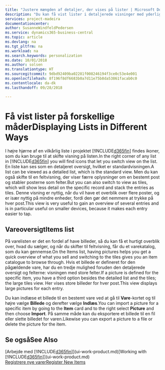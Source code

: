 ```yaml
---
title: "Justere mængden af detaljer, der vises på lister | Microsoft Docs"
description: "Du kan få vist lister i detaljerede visninger med yderligere oplysninger eller som felter, der er lette at løbe igennem."
services: project-madeira
documentationcenter: 
author: SusanneWindfeldPedersen
ms.service: dynamics365-business-central
ms.topic: article
ms.devlang: na
ms.tgt_pltfrm: na
ms.workload: na
ms.search.keywords: personalization
ms.date: 10/01/2018
ms.author: solsen
ms.translationtype: HT
ms.sourcegitcommit: 9dbd92409ba02281f008246194f3ce0c53e4e001
ms.openlocfilehash: 8f196f8df6683b0a7d11e75b8da53861facab0c0
ms.contentlocale: da-dk
ms.lasthandoff: 09/28/2018

---
```

# <a name="displaying-lists-in-different-ways"></a><span data-ttu-id="68ea9-103">Få vist lister på forskellige måder</span><span class="sxs-lookup"><span data-stu-id="68ea9-103">Displaying Lists in Different Ways</span></span>
<span data-ttu-id="68ea9-104">I højre hjørne af en vilkårlig liste i projektet [!INCLUDE[d365fin](includes/d365fin_md.md)] findes ikoner, som du kan bruge til at skifte visning på listen.</span><span class="sxs-lookup"><span data-stu-id="68ea9-104">In the right corner of any list in [!INCLUDE[d365fin](includes/d365fin_md.md)] you will find icons that let you switch view on the list.</span></span> <span data-ttu-id="68ea9-105">En liste kan ses som en detaljeret oversigt, hvilket er standardvisningen.</span><span class="sxs-lookup"><span data-stu-id="68ea9-105">A list can be viewed as a detailed list, which is the standard view.</span></span> <span data-ttu-id="68ea9-106">Men du kan også skifte til en feltvisning, der viser færre oplysninger om en bestemt post og stabler posterne som felter.</span><span class="sxs-lookup"><span data-stu-id="68ea9-106">But you can also switch to view as tiles, which will show less detail on the specific record and stack the entries as tiles.</span></span> <span data-ttu-id="68ea9-107">Denne visning er nyttig, når du vil have et overblik over flere poster, og er især nyttig på mindre enheder, fordi den gør det nemmere at trykke på hver post.</span><span class="sxs-lookup"><span data-stu-id="68ea9-107">This view is very useful to gain an overview of several entries and is in particular useful on smaller devices, because it makes each entry easier to tap.</span></span>

## <a name="items-list"></a><span data-ttu-id="68ea9-108">Vareoversigt</span><span class="sxs-lookup"><span data-stu-id="68ea9-108">Items list</span></span>
<span data-ttu-id="68ea9-109">På varelisten er det en fordel af have billeder, så du kan få et hurtigt overblik over, hvad du sælger, og når du skifter til feltvisning, får du et varekatalog, som du kan gennemse.</span><span class="sxs-lookup"><span data-stu-id="68ea9-109">On the Items list, having pictures helps you get a quick overview of what you sell and switching to the tiles gives you an item catalogue to browse through.</span></span> <span data-ttu-id="68ea9-110">Hvis et billede er defineret for den pågældende vare, har du en tredje mulighed foruden den detaljerede oversigt og felterne: visningen med store felter.</span><span class="sxs-lookup"><span data-stu-id="68ea9-110">If a picture is defined for the specific item, you have a third option besides the detailed list and the tiles; the large tiles view.</span></span> <span data-ttu-id="68ea9-111">Her vises store billeder for hver post.</span><span class="sxs-lookup"><span data-stu-id="68ea9-111">This view displays large pictures for each entry.</span></span>

<span data-ttu-id="68ea9-112">Du kan indlæse et billede til en bestemt vare ved at gå til **Vare**-kortet og til højre vælge **Billede** og derefter vælge **Indlæs**.</span><span class="sxs-lookup"><span data-stu-id="68ea9-112">You can import a picture for a specific item by going to the **Item** card and to the right select **Picture** and then choose **Import**.</span></span> <span data-ttu-id="68ea9-113">På samme måde kan du eksportere et billede til en fil eller slette billedet for varen.</span><span class="sxs-lookup"><span data-stu-id="68ea9-113">Likewise you can export a picture to a file or delete the picture for the item.</span></span>  

## <a name="see-also"></a><span data-ttu-id="68ea9-114">Se også</span><span class="sxs-lookup"><span data-stu-id="68ea9-114">See Also</span></span>
<span data-ttu-id="68ea9-115">[Arbejde med [!INCLUDE[d365fin](includes/d365fin_md.md)]](ui-work-product.md)</span><span class="sxs-lookup"><span data-stu-id="68ea9-115">[Working with [!INCLUDE[d365fin](includes/d365fin_md.md)]](ui-work-product.md)</span></span>  
[<span data-ttu-id="68ea9-116">Registrere nye varer</span><span class="sxs-lookup"><span data-stu-id="68ea9-116">Register New Items</span></span>](inventory-how-register-new-items.md)  

